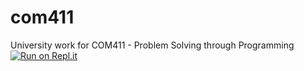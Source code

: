 # com411
University work for COM411 - Problem Solving through Programming
[![Run on Repl.it](https://repl.it/badge/github/Radoslav22/com411)](https://repl.it/github/Radoslav22/com411)